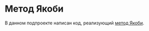 # Метод Якоби
В данном подпроекте написан код, реализующий [метод Якоби](https://ru.wikipedia.org/wiki/%D0%9C%D0%B5%D1%82%D0%BE%D0%B4_%D0%AF%D0%BA%D0%BE%D0%B1%D0%B8).